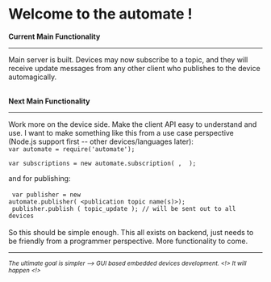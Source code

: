 <h1>Welcome to the automate !</h1>

<b>Current Main Functionality </b> <hr> 

Main server is built.  Devices may now subscribe to a topic, and they will receive update messages from any other client who publishes to the device automagically. 

<br>
<b>Next Main Functionality </b> <hr> 
Work more on the device side.  Make the client API easy to understand and use.  I want to make something like this from a use case perspective (Node.js support first -- other devices/languages later): 

<code>
var automate = require('automate'); </code> <br> <code>
var subscriptions = new automate.subscription( <subscription name(s)>, <callback function> ); 
</code>

and for publishing: 
<br>
<br>
<code>
var publisher = new automate.publisher( <publication topic name(s)>);
</code> <br>
<code>
publisher.publish ( topic_update );  // will be sent out to all devices
</code>
<br> <br>
So this should be simple enough. This all exists on backend, just needs to be friendly from a programmer perspective. More functionality to come.
<br> <hr>
<small><i>The ultimate goal is simpler --> GUI based embedded devices development. <!> It will happen <!> </i></small>
